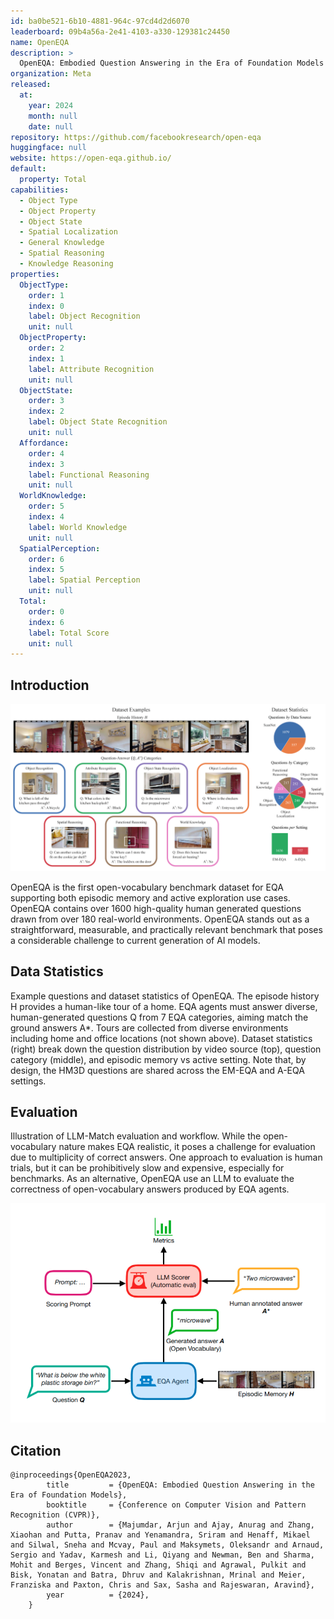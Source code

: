 ```yaml
---
id: ba0be521-6b10-4881-964c-97cd4d2d6070
leaderboard: 09b4a56a-2e41-4103-a330-129381c24450
name: OpenEQA
description: >
  OpenEQA: Embodied Question Answering in the Era of Foundation Models
organization: Meta
released:
  at:
    year: 2024
    month: null
    date: null
repository: https://github.com/facebookresearch/open-eqa
huggingface: null
website: https://open-eqa.github.io/
default:
  property: Total
capabilities:
  - Object Type
  - Object Property
  - Object State
  - Spatial Localization
  - General Knowledge
  - Spatial Reasoning
  - Knowledge Reasoning
properties:
  ObjectType:
    order: 1
    index: 0
    label: Object Recognition
    unit: null
  ObjectProperty:
    order: 2
    index: 1
    label: Attribute Recognition
    unit: null
  ObjectState:
    order: 3
    index: 2
    label: Object State Recognition
    unit: null
  Affordance:
    order: 4
    index: 3
    label: Functional Reasoning
    unit: null
  WorldKnowledge:
    order: 5
    index: 4
    label: World Knowledge
    unit: null
  SpatialPerception:
    order: 6
    index: 5
    label: Spatial Perception
    unit: null
  Total:
    order: 0
    index: 6
    label: Total Score
    unit: null
---
```


## Introduction

![alt text](assets/2-1.png)

OpenEQA is the first open-vocabulary benchmark dataset for EQA supporting both episodic memory and active exploration use cases. OpenEQA contains over 1600 high-quality human generated questions drawn from over 180 real-world environments. OpenEQA stands out as a straightforward, measurable, and practically relevant benchmark that poses a considerable challenge to current generation of AI models.

## Data Statistics

Example questions and dataset statistics of OpenEQA. The episode history H provides a human-like tour of a home. EQA agents must answer diverse, human-generated questions Q from 7 EQA categories, aiming match the ground answers A*. Tours are collected from diverse environments including home and office locations (not shown above). Dataset statistics (right) break down the question distribution by video source (top), question category (middle), and episodic memory vs active setting. Note that, by design, the HM3D questions are shared across the EM-EQA and A-EQA settings.

## Evaluation
Illustration of LLM-Match evaluation and workflow. While the open-vocabulary nature makes EQA realistic, it poses a challenge for evaluation due to multiplicity of correct answers. One approach to evaluation is human trials, but it can be prohibitively slow and expensive, especially for benchmarks. As an alternative, OpenEQA use an LLM to evaluate the correctness of open-vocabulary answers produced by EQA agents.

![alt text](assets/4-1.png)

## Citation

```
@inproceedings{OpenEQA2023,
        title         = {OpenEQA: Embodied Question Answering in the Era of Foundation Models},
        booktitle     = {Conference on Computer Vision and Pattern Recognition (CVPR)},
        author        = {Majumdar, Arjun and Ajay, Anurag and Zhang, Xiaohan and Putta, Pranav and Yenamandra, Sriram and Henaff, Mikael and Silwal, Sneha and Mcvay, Paul and Maksymets, Oleksandr and Arnaud, Sergio and Yadav, Karmesh and Li, Qiyang and Newman, Ben and Sharma, Mohit and Berges, Vincent and Zhang, Shiqi and Agrawal, Pulkit and Bisk, Yonatan and Batra, Dhruv and Kalakrishnan, Mrinal and Meier, Franziska and Paxton, Chris and Sax, Sasha and Rajeswaran, Aravind},
        year          = {2024},
    }
```
